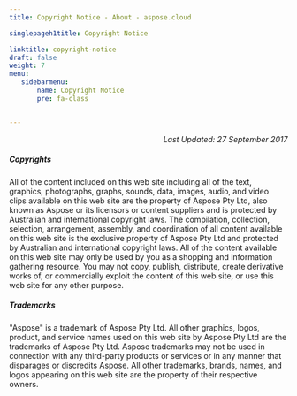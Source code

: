 ```yaml
---
title: Copyright Notice - About - aspose.cloud

singlepageh1title: Copyright Notice

linktitle: copyright-notice
draft: false
weight: 7
menu:
   sidebarmenu: 
       name: Copyright Notice
       pre: fa-class


---
```


<div class="box1">

<p style="text-align: right;"><em>Last Updated: 27 September 2017</em></p>

##### Copyrights

All of the content included on this web site including all of the text, graphics, photographs, graphs, sounds, data, images, audio, and video clips available on this web site are the property of Aspose Pty Ltd, also known as Aspose or its licensors or content suppliers and is protected by Australian and international copyright laws. The compilation, collection, selection, arrangement, assembly, and coordination of all content available on this web site is the exclusive property of Aspose Pty Ltd and protected by Australian and international copyright laws. All of the content available on this web site may only be used by you as a shopping and information gathering resource. You may not copy, publish, distribute, create derivative works of, or commercially exploit the content of this web site, or use this web site for any other purpose.

 </div><div class="box1">
 
 ##### Trademarks

"Aspose" is a trademark of Aspose Pty Ltd. All other graphics, logos, product, and service names used on this web site by Aspose Pty Ltd are the trademarks of Aspose Pty Ltd. Aspose trademarks may not be used in connection with any third-party products or services or in any manner that disparages or discredits Aspose. All other trademarks, brands, names, and logos appearing on this web site are the property of their respective owners.

</div>